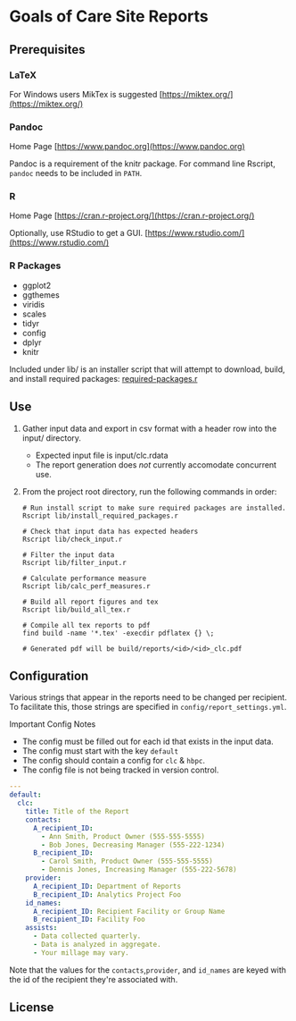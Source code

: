 # Goals of Care Site Reports

## Prerequisites

### LaTeX
For Windows users MikTex is suggested [https://miktex.org/](https://miktex.org/)

### Pandoc
Home Page [https://www.pandoc.org](https://www.pandoc.org)

Pandoc is a requirement of the knitr package.  For command line Rscript, `pandoc` needs to be included in `PATH`.

### R
Home Page [https://cran.r-project.org/](https://cran.r-project.org/)

Optionally, use RStudio to get a GUI. [https://www.rstudio.com/](https://www.rstudio.com/)

### R Packages
* ggplot2
* ggthemes
* viridis
* scales
* tidyr
* config
* dplyr
* knitr

Included under lib/ is an installer script that will attempt to download, build, and install required packages: [required-packages.r](lib/required-packages.r)

## Use

1. Gather input data and export in csv format with a header row into the input/ directory.
    * Expected input file is input/clc.rdata
    * The report generation does *not* currently accomodate concurrent use.

1. From the project root directory, run the following commands in order:
    ```
    # Run install script to make sure required packages are installed.
    Rscript lib/install_required_packages.r

    # Check that input data has expected headers
    Rscript lib/check_input.r

    # Filter the input data
    Rscript lib/filter_input.r

    # Calculate performance measure
    Rscript lib/calc_perf_measures.r

    # Build all report figures and tex
    Rscript lib/build_all_tex.r

    # Compile all tex reports to pdf
    find build -name '*.tex' -execdir pdflatex {} \;

    # Generated pdf will be build/reports/<id>/<id>_clc.pdf
    ```

## Configuration
Various strings that appear in the reports need to be changed per recipient.
To facilitate this, those strings are specified in `config/report_settings.yml`.

Important Config Notes
* The config must be filled out for each id that exists in the input data.
* The config must start with the key `default`
* The config should contain a config for `clc` & `hbpc`.
* The config file is not being tracked in version control.

```yaml
---
default:
  clc:
    title: Title of the Report
    contacts:
      A_recipient_ID:
        - Ann Smith, Product Owner (555-555-5555)
        - Bob Jones, Decreasing Manager (555-222-1234)
      B_recipient_ID:
        - Carol Smith, Product Owner (555-555-5555)
        - Dennis Jones, Increasing Manager (555-222-5678)
    provider:
      A_recipient_ID: Department of Reports
      B_recipient_ID: Analytics Project Foo
    id_names:
      A_recipient_ID: Recipient Facility or Group Name
      B_recipient_ID: Facility Foo
    assists:
      - Data collected quarterly.
      - Data is analyzed in aggregate.
      - Your millage may vary.
```

Note that the values for the `contacts`,`provider`, and `id_names` are keyed with the id of the recipient they're associated with.

## License
